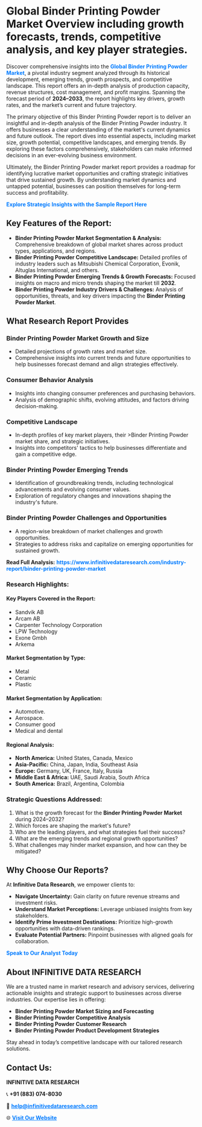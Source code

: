 <h1>Global Binder Printing Powder Market Overview including growth forecasts, trends, competitive analysis, and key player strategies.</h1>
<p>
Discover comprehensive insights into the 
<a href="https://www.infinitivedataresearch.com/industry-report/binder-printing-powder-market" rel="dofollow" style="color: #007BFF; text-decoration: none;"><strong>Global Binder Printing Powder Market</strong></a>, a pivotal industry segment analyzed through its historical development, emerging trends, growth prospects, and competitive landscape. This report offers an in-depth analysis of production capacity, revenue structures, cost management, and profit margins. Spanning the forecast period of <strong>2024–2033</strong>, the report highlights key drivers, growth rates, and the market’s current and future trajectory.
</p>
<p>
The primary objective of this Binder Printing Powder report is to deliver an insightful and in-depth analysis of the Binder Printing Powder industry. It offers businesses a clear understanding of the market's current dynamics and future outlook. The report dives into essential aspects, including market size, growth potential, competitive landscapes, and emerging trends. By exploring these factors comprehensively, stakeholders can make informed decisions in an ever-evolving business environment.
</p>
<p>
Ultimately, the Binder Printing Powder market report provides a roadmap for identifying lucrative market opportunities and crafting strategic initiatives that drive sustained growth. By understanding market dynamics and untapped potential, businesses can position themselves for long-term success and profitability.
</p>
<p>
<a href="https://www.infinitivedataresearch.com/request-sample/reportId=105585" style="color: #007BFF; text-decoration: none;"><strong>Explore Strategic Insights with the Sample Report Here</strong></a>
</p>

<h2>Key Features of the Report:</h2>
<ul>
<li><strong>Binder Printing Powder Market Segmentation & Analysis:</strong> Comprehensive breakdown of global market shares across product types, applications, and regions.</li>
<li><strong>Binder Printing Powder Competitive Landscape:</strong> Detailed profiles of industry leaders such as Mitsubishi Chemical Corporation, Evonik, Altuglas International, and others.</li>
<li><strong>Binder Printing Powder Emerging Trends & Growth Forecasts:</strong> Focused insights on macro and micro trends shaping the market till <strong>2032</strong>.</li>
<li><strong>Binder Printing Powder Industry Drivers & Challenges:</strong> Analysis of opportunities, threats, and key drivers impacting the <strong>Binder Printing Powder Market</strong>.</li>
</ul>

<h2>What Research Report Provides</h2>
<h3>Binder Printing Powder Market Growth and Size</h3>
<ul>
<li>Detailed projections of growth rates and market size.</li>
<li>Comprehensive insights into current trends and future opportunities to help businesses forecast demand and align strategies effectively.</li>
</ul>

<h3>Consumer Behavior Analysis</h3>
<ul>
<li>Insights into changing consumer preferences and purchasing behaviors.</li>
<li>Analysis of demographic shifts, evolving attitudes, and factors driving decision-making.</li>
</ul>

<h3>Competitive Landscape</h3>
<ul>
<li>In-depth profiles of key market players, their >Binder Printing Powder market share, and strategic initiatives.</li>
<li>Insights into competitors' tactics to help businesses differentiate and gain a competitive edge.</li>
</ul>

<h3>Binder Printing Powder Emerging Trends</h3>
<ul>
<li>Identification of groundbreaking trends, including technological advancements and evolving consumer values.</li>
<li>Exploration of regulatory changes and innovations shaping the industry's future.</li>
</ul>

<h3>Binder Printing Powder Challenges and Opportunities</h3>
<ul>
<li>A region-wise breakdown of market challenges and growth opportunities.</li>
<li>Strategies to address risks and capitalize on emerging opportunities for sustained growth.</li>
</ul>
<p><strong>Read Full Analysis:</strong> <a href="https://www.infinitivedataresearch.com/industry-report/binder-printing-powder-market" rel="dofollow" style="color: #007BFF; text-decoration: none;"><strong>https://www.infinitivedataresearch.com/industry-report/binder-printing-powder-market</strong></a></p>
<h3>Research Highlights:</h3>
<h4>Key Players Covered in the Report:</h4>
<ul><li>Sandvik AB</li><li>Arcam AB</li><li>Carpenter Technology Corporation</li><li>LPW Technology</li><li>Exone Gmbh</li><li>Arkema</li></ul>
<h4>Market Segmentation by Type:</h4>
<ul><li>Metal</li><li>Ceramic</li><li>Plastic</li></ul>
<h4>Market Segmentation by Application:</h4>
<ul><li>Automotive.</li><li>Aerospace.</li><li>Consumer good</li><li>Medical and dental</li></ul>

<h4>Regional Analysis:</h4>
<ul>
<li><strong>North America:</strong> United States, Canada, Mexico</li>
<li><strong>Asia-Pacific:</strong> China, Japan, India, Southeast Asia</li>
<li><strong>Europe:</strong> Germany, UK, France, Italy, Russia</li>
<li><strong>Middle East & Africa:</strong> UAE, Saudi Arabia, South Africa</li>
<li><strong>South America:</strong> Brazil, Argentina, Colombia</li>
</ul>

<h3>Strategic Questions Addressed:</h3>
<ol>
<li>What is the growth forecast for the <strong>Binder Printing Powder Market</strong> during 2024–2032?</li>
<li>Which forces are shaping the market's future?</li>
<li>Who are the leading players, and what strategies fuel their success?</li>
<li>What are the emerging trends and regional growth opportunities?</li>
<li>What challenges may hinder market expansion, and how can they be mitigated?</li>
</ol>

<h2>Why Choose Our Reports?</h2>
<p>At <strong>Infinitive Data Research</strong>, we empower clients to:</p>
<ul>
<li><strong>Navigate Uncertainty:</strong> Gain clarity on future revenue streams and investment risks.</li>
<li><strong>Understand Market Perceptions:</strong> Leverage unbiased insights from key stakeholders.</li>
<li><strong>Identify Prime Investment Destinations:</strong> Prioritize high-growth opportunities with data-driven rankings.</li>
<li><strong>Evaluate Potential Partners:</strong> Pinpoint businesses with aligned goals for collaboration.</li>
</ul>
<p><a href="https://www.infinitivedataresearch.com/industry-report/binder-printing-powder-market" rel="dofollow" style="color: #007BFF; text-decoration: none;"><strong>Speak to Our Analyst Today</strong></a></p>

<h2>About INFINITIVE DATA RESEARCH</h2>
<p>We are a trusted name in market research and advisory services, delivering actionable insights and strategic support to businesses across diverse industries. Our expertise lies in offering:</p>
<ul>
<li><strong>Binder Printing Powder Market Sizing and Forecasting</strong></li>
<li><strong>Binder Printing Powder Competitive Analysis</strong></li>
<li><strong>Binder Printing Powder Customer Research</strong></li>
<li><strong>Binder Printing Powder Product Development Strategies</strong></li>
</ul>
<p>Stay ahead in today’s competitive landscape with our tailored research solutions.</p>

<h2>Contact Us:</h2>
<p><strong>INFINITIVE DATA RESEARCH</strong></p>
<p>📞 <strong>+91 (883) 074-8030</strong></p>
<p>📧 <strong><a href="mailto:help@infinitivedataresearch.com" style="color: #007BFF;">help@infinitivedataresearch.com</a></strong></p>
<p>🌐 <strong><a href="https://www.infinitivedataresearch.com" rel="dofollow" style="color: #007BFF;">Visit Our Website</a></strong></p>